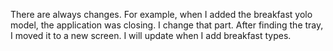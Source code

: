 There are always changes. For example, when I added the breakfast yolo model, the application was closing. I change that part. After finding the tray, I moved it to a new screen. I will update when I add breakfast types.
